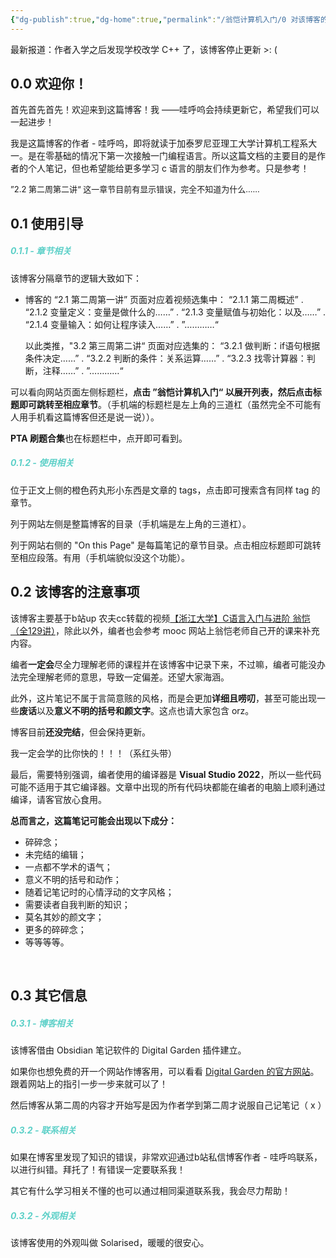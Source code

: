 ```yaml
---
{"dg-publish":true,"dg-home":true,"permalink":"/翁恺计算机入门/0 对该博客的介绍，和一些碎碎念/","tags":["gardenEntry"],"dgPassFrontmatter":true,"created":"2024-07-11T14:31:37.689+02:00","updated":"2024-09-14T15:35:20.428+02:00"}
---
```


最新报道：作者入学之后发现学校改学 C++ 了，该博客停止更新 >: (

## 0.0 欢迎你！

首先首先首先！欢迎来到这篇博客！我 ——哇呼呜会持续更新它，希望我们可以一起进步！

我是这篇博客的作者 - 哇呼呜，即将就读于加泰罗尼亚理工大学计算机工程系大一。是在零基础的情况下第一次接触一门编程语言。所以这篇文档的主要目的是作者的个人笔记，但也希望能给更多学习 c 语言的朋友们作为参考。只是参考！

<font size = 2> ”2.2 第二周第二讲“ 这一章节目前有显示错误，完全不知道为什么...... </font>
<br/>
## 0.1 使用引导

#####  <b style="color: #5DD0C8;">0.1.1 - 章节相关</b>
该博客分隔章节的逻辑大致如下：

- 博客的 “2.1 第二周第一讲” 页面对应着视频选集中： “2.1.1 第二周概述”
	.                                                                                 “2.1.2 变量定义：变量是做什么的……”
	.                                                                                 “2.1.3 变量赋值与初始化：以及……”
	.                                                                                 “2.1.4 变量输入：如何让程序读入……”
	.                                                                                 ”…………“
	
	以此类推，"3.2 第三周第二讲“ 页面对应选集的：   “3.2.1 做判断：if语句根据条件决定……”
	.                                                                                 “3.2.2 判断的条件：关系运算……”
	.                                                                                 “3.2.3 找零计算器：判断，注释……”
	.                                                                                 ”…………“

可以看向网站页面左侧标题栏，**点击 ”翁恺计算机入门“ 以展开列表，然后点击标题即可跳转至相应章节**。（手机端的标题栏是左上角的三道杠（虽然完全不可能有人用手机看这篇博客但还是说一说））。

**PTA 刷题合集**也在标题栏中，点开即可看到。

#####  <b style="color: #5DD0C8;">0.1.2 - 使用相关</b>
位于正文上侧的橙色药丸形小东西是文章的 tags，点击即可搜索含有同样 tag 的章节。

列于网站左侧是整篇博客的目录（手机端是左上角的三道杠）。

列于网站右侧的 "On this Page" 是每篇笔记的章节目录。点击相应标题即可跳转至相应段落。有用（手机端貌似没这个功能）。
<br/>

## 0.2 该博客的注意事项

该博客主要基于b站up 农夫cc转载的视频[【浙江大学】C语言入门与进阶 翁恺（全129讲）](https://www.bilibili.com/list/watchlater?oid=380567785&bvid=BV1XZ4y1S7e1&spm_id_from=333.1007.top_right_bar_window_view_later.content.click&p=6)，除此以外，编者也会参考 mooc 网站上翁恺老师自己开的课来补充内容。

编者**一定会**尽全力理解老师的课程并在该博客中记录下来，不过嘛，编者可能没办法完全理解老师的意思，导致一定偏差。还望大家海涵。

此外，这片笔记不属于言简意赅的风格，而是会更加**详细且唠叨**，甚至可能出现一些**废话**以及**意义不明的括号和颜文字**。这点也请大家包含 orz。

博客目前**还没完结**，但会保持更新。

我一定会学的比你快的！！！（系红头带）

最后，需要特别强调，编者使用的编译器是 **Visual Studio 2022**，所以一些代码可能不适用于其它编译器。文章中出现的所有代码块都能在编者的电脑上顺利通过编译，请客官放心食用。

**总而言之，这篇笔记可能会出现以下成分：**
-  碎碎念；
-  未完结的编辑；
-  一点都不学术的语气；
-  意义不明的括号和动作；
-  随着记笔记时的心情浮动的文字风格；
-  需要读者自我判断的知识；
-  莫名其妙的颜文字；
-  更多的碎碎念；
-  等等等等。
<br/>

## 0.3 其它信息

#####  <b style="color: #5DD0C8;">0.3.1 - 博客相关</b>
该博客借由 Obsidian 笔记软件的 Digital Garden 插件建立。

如果你也想免费的开一个网站作博客用，可以看看 [Digital Garden 的官方网站](https://dg-docs.ole.dev/)。跟着网站上的指引一步一步来就可以了！

然后博客从第二周的内容才开始写是因为作者学到第二周才说服自己记笔记（ x ）

#####  <b style="color: #5DD0C8;">0.3.2 - 联系相关</b>
如果在博客里发现了知识的错误，非常欢迎通过b站私信博客作者 - 哇呼呜联系，以进行纠错。拜托了！有错误一定要联系我！

其它有什么学习相关不懂的也可以通过相同渠道联系我，我会尽力帮助！

#####  <b style="color: #5DD0C8;">0.3.2 - 外观相关</b>
该博客使用的外观叫做 Solarised，暖暖的很安心。










